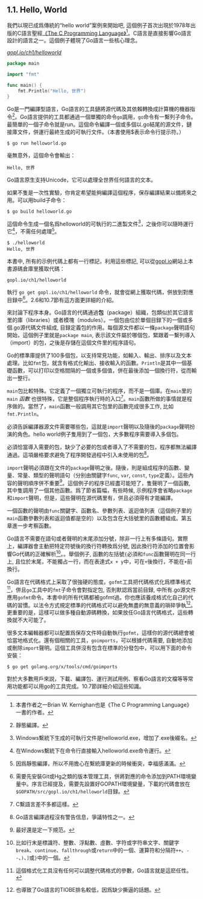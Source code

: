 ## 1.1. Hello, World

我們以現已成爲傳統的“hello world”案例來開始吧, 這個例子首次出現於1978年出版的C語言聖經[《The C Programming Language》](http://s3-us-west-2.amazonaws.com/belllabs-microsite-dritchie/cbook/index.html)[^1]。C語言是直接影響Go語言設計的語言之一。這個例子體現了Go語言一些核心理念。

<u><i>gopl.io/ch1/helloworld</i></u>
```go
package main

import "fmt"

func main() {
	fmt.Println("Hello, 世界")
}
```

Go是一門編譯型語言，Go語言的工具鏈將源代碼及其依賴轉換成計算機的機器指令[^2]。Go語言提供的工具都通過一個單獨的命令`go`調用，`go`命令有一繫列子命令。最簡單的一個子命令就是run。這個命令編譯一個或多個以.go結尾的源文件，鏈接庫文件，併運行最終生成的可執行文件。（本書使用$表示命令行提示符。）

```
$ go run helloworld.go
```

毫無意外，這個命令會輸出：

```
Hello, 世界
```

Go語言原生支持Unicode，它可以處理全世界任何語言的文本。

如果不隻是一次性實驗，你肯定希望能夠編譯這個程序，保存編譯結果以備將來之用。可以用build子命令：

```
$ go build helloworld.go
```

這個命令生成一個名爲helloworld的可執行的二進製文件[^3]，之後你可以隨時運行它[^4]，不需任何處理[^5]。

```
$ ./helloworld
Hello, 世界
```

本書中, 所有的示例代碼上都有一行標記，利用這些標記, 可以從[gopl.io](http://gopl.io)網站上本書源碼倉庫里獲取代碼：

```
gopl.io/ch1/helloworld
```

執行 `go get gopl.io/ch1/helloworld` 命令，就會從網上獲取代碼，併放到對應目録中[^6]。2.6和10.7節有這方面更詳細的介紹。

來討論下程序本身。Go語言的代碼通過**包**（package）組織，包類似於其它語言里的庫（libraries）或者模塊（modules）。一個包由位於單個目録下的一個或多個.go源代碼文件組成, 目録定義包的作用。每個源文件都以一條`package`聲明語句開始，這個例子里就是`package main`, 表示該文件屬於哪個包，緊跟着一繫列導入（import）的包，之後是存儲在這個文件里的程序語句。

Go的標準庫提供了100多個包，以支持常見功能，如輸入、輸出、排序以及文本處理。比如`fmt`包，就含有格式化輸出、接收輸入的函數。`Println`是其中一個基礎函數，可以打印以空格間隔的一個或多個值，併在最後添加一個換行符，從而輸出一整行。

`main`包比較特殊。它定義了一個獨立可執行的程序，而不是一個庫。在`main`里的`main` *函數* 也很特殊，它是整個程序執行時的入口[^7]。`main`函數所做的事情就是程序做的。當然了，`main`函數一般調用其它包里的函數完成很多工作, 比如`fmt.Println`。

必須告訴編譯器源文件需要哪些包，這就是`import`聲明以及隨後的`package`聲明扮演的角色。hello world例子隻用到了一個包，大多數程序需要導入多個包。

必須恰當導入需要的包，缺少了必要的包或者導入了不需要的包，程序都無法編譯通過。這項嚴格要求避免了程序開發過程中引入未使用的包[^8]。

`import`聲明必須跟在文件的`package`聲明之後。隨後，則是組成程序的函數、變量、常量、類型的聲明語句（分别由關鍵字`func`, `var`, `const`, `type`定義）。這些內容的聲明順序併不重要[^9]。這個例子的程序已經盡可能短了，隻聲明了一個函數, 其中隻調用了一個其他函數。爲了節省篇幅，有些時候, 示例程序會省略`package`和`import`聲明，但是，這些聲明在源代碼里有，併且必須得有才能編譯。

一個函數的聲明由`func`關鍵字、函數名、參數列表、返迴值列表（這個例子里的`main`函數參數列表和返迴值都是空的）以及包含在大括號里的函數體組成。第五章進一步考察函數。

Go語言不需要在語句或者聲明的末尾添加分號，除非一行上有多條語句。實際上，編譯器會主動把特定符號後的換行符轉換爲分號, 因此換行符添加的位置會影響Go代碼的正確解析[^10]。。舉個例子, 函數的左括號`{`必須和`func`函數聲明在同一行上, 且位於末尾，不能獨占一行，而在表達式`x + y`中，可在`+`後換行，不能在`+`前換行。

Go語言在代碼格式上采取了很強硬的態度。`gofmt`工具把代碼格式化爲標準格式[^12]，併且`go`工具中的`fmt`子命令會對指定包, 否則默認爲當前目録, 中所有.go源文件應用`gofmt`命令。本書中的所有代碼都被gofmt過。你也應該養成格式化自己的代碼的習慣。以法令方式規定標準的代碼格式可以避免無盡的無意義的瑣碎爭執[^13]。更重要的是，這樣可以做多種自動源碼轉換，如果放任Go語言代碼格式，這些轉換就不大可能了。

很多文本編輯器都可以配置爲保存文件時自動執行`gofmt`，這樣你的源代碼總會被恰當地格式化。還有個相關的工具，`goimports`，可以根據代碼需要, 自動地添加或刪除`import`聲明。這個工具併沒有包含在標準的分發包中，可以用下面的命令安裝：
```
$ go get golang.org/x/tools/cmd/goimports
```

對於大多數用戶來説，下載、編譯包、運行測試用例、察看Go語言的文檔等等常用功能都可以用go的工具完成。10.7節詳細介紹這些知識。

[^1]: 本書作者之一Brian W. Kernighan也是《The C Programming Language》一書的作者。
[^2]: 靜態編譯。
[^3]: Windows繫統下生成的可執行文件是helloworld.exe，增加了.exe後綴名。
[^4]: 在Windows繫統下在命令行直接輸入helloworld.exe命令運行。
[^5]: 因爲靜態編譯，所以不用擔心在繫統庫更新的時候衝突，幸福感滿滿。
[^6]: 需要先安裝Git或Hg之類的版本管理工具，併將對應的命令添加到PATH環境變量中。序言已經提及，需要先設置好GOPATH環境變量，下載的代碼會放在`$GOPATH/src/gopl.io/ch1/helloworld`目録。
[^7]: C繫語言差不多都這樣。
[^8]: Go語言編譯過程沒有警告信息，爭議特性之一。
[^9]: 最好還是定一下規范。
[^10]: 比如行末是標識符、整數、浮點數、虛數、字符或字符串文字、關鍵字`break`、`continue`、`fallthrough`或`return`中的一個、運算符和分隔符`++`、`--`、`)`、`]`或`}`中的一個。
[^11]: 以+結尾的話不會被插入分號分隔符，但是以x結尾的話則會被分號分隔符，從而導致編譯錯誤。
[^12]: 這個格式化工具沒有任何可以調整代碼格式的參數，Go語言就是這麽任性。
[^13]: 也導致了Go語言的TIOBE排名較低，因爲缺少撕逼的話題。

